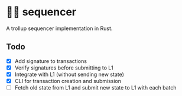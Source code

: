 # 🧌🆙 sequencer

A trollup sequencer implementation in Rust.

## Todo
- [X] Add signature to transactions
- [X] Verify signatures before submitting to L1
- [x] Integrate with L1 (without sending new state)
- [X] CLI for transaction creation and submission
- [ ] Fetch old state from L1 and submit new state to L1 with each batch
